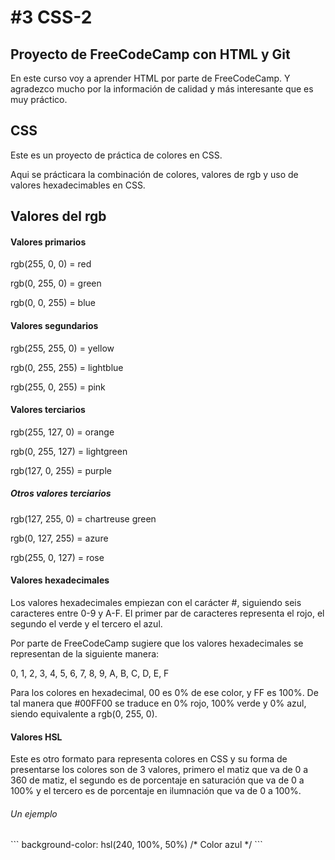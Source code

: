<h1>#3 CSS-2</h1>


<h2>Proyecto de FreeCodeCamp con HTML y Git</h2>
En este curso voy a aprender HTML por parte de FreeCodeCamp. Y agradezco mucho por la información de calidad y más interesante que es muy práctico.

<h2>CSS</h2>
Este es un proyecto de práctica de colores en CSS.

Aqui se prácticara la combinación de colores, valores de rgb y uso de valores hexadecimables en CSS.

<h2>Valores del rgb</h2>
<h4>Valores primarios</h4>
  <p>rgb(255, 0, 0) = red<p>
  <p>rgb(0, 255, 0) = green<p>
  <p>rgb(0, 0, 255) = blue<p>

<h4>Valores segundarios</h4>
  <p>rgb(255, 255, 0) = yellow<p>
  <p>rgb(0, 255, 255) = lightblue<p>
  <p>rgb(255, 0, 255) = pink<p>

<h4>Valores terciarios</h4>
  <p>rgb(255, 127, 0) = orange<p>
  <p>rgb(0, 255, 127) = lightgreen<p>
  <p>rgb(127, 0, 255) = purple<p>
<h5>Otros valores terciarios</h5>
  <p>rgb(127, 255, 0) = chartreuse green<p>
  <p>rgb(0, 127, 255) = azure<p>
  <p>rgb(255, 0, 127) = rose<p>

<h4>Valores hexadecimales</h4>
<p>Los valores hexadecimales empiezan con el carácter #, siguiendo seis caracteres entre 0-9 y A-F. El primer par de caracteres representa el rojo, el segundo el verde y el tercero el azul.</p> 

Por parte de FreeCodeCamp sugiere que los valores hexadecimales se representan de la siguiente manera:

0, 1, 2, 3, 4, 5, 6, 7, 8, 9, A, B, C, D, E, F

Para los colores en hexadecimal, 00 es 0% de ese color, y FF es 100%. De tal manera que #00FF00 se traduce en 0% rojo, 100% verde y 0% azul, siendo equivalente a rgb(0, 255, 0).

<h4>Valores HSL</h4>
Este es otro formato para representa colores en CSS y su forma de presentarse los colores son de 3 valores, primero el matiz que va de 0 a 360 de matiz, el segundo es de porcentaje en saturación que va de 0 a 100% y el tercero es de porcentaje en ilumnación que va de 0 a 100%.

<h6>Un ejemplo</h6>
```
background-color: hsl(240, 100%, 50%) /* Color azul */
```

